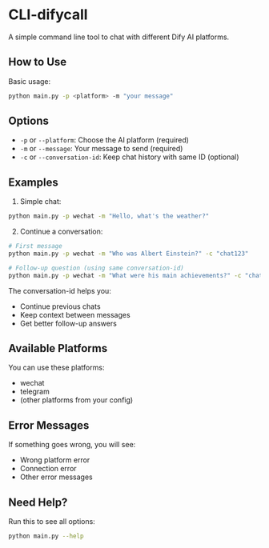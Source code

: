 # CLI-difycall

A simple command line tool to chat with different Dify AI platforms.

## How to Use

Basic usage:
```bash
python main.py -p <platform> -m "your message"
```

## Options

- `-p` or `--platform`: Choose the AI platform (required)
- `-m` or `--message`: Your message to send (required)
- `-c` or `--conversation-id`: Keep chat history with same ID (optional)

## Examples

1. Simple chat:
```bash
python main.py -p wechat -m "Hello, what's the weather?"
```

2. Continue a conversation:
```bash
# First message
python main.py -p wechat -m "Who was Albert Einstein?" -c "chat123"

# Follow-up question (using same conversation-id)
python main.py -p wechat -m "What were his main achievements?" -c "chat123"
```

The conversation-id helps you:
- Continue previous chats
- Keep context between messages
- Get better follow-up answers

## Available Platforms

You can use these platforms:
- wechat
- telegram
- (other platforms from your config)

## Error Messages

If something goes wrong, you will see:
- Wrong platform error
- Connection error
- Other error messages

## Need Help?

Run this to see all options:
```bash
python main.py --help
```